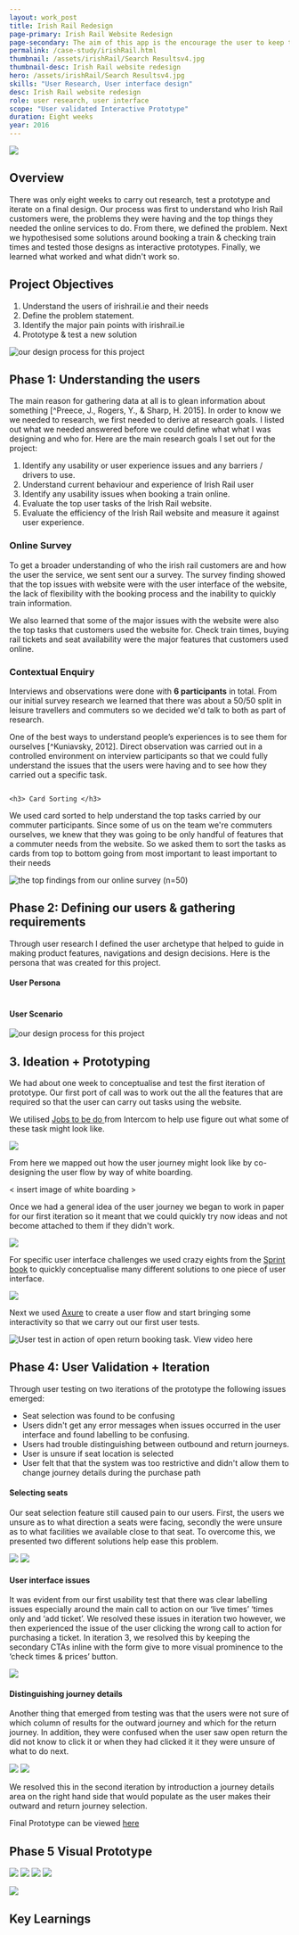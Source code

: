 ```yaml
---
layout: work_post
title: Irish Rail Redesign
page-primary: Irish Rail Website Redesign
page-secondary: The aim of this app is the encourage the user to keep their personal, contact and career / education information up to date. Within the app the user is be able to
permalink: /case-study/irishRail.html
thumbnail: /assets/irishRail/Search Resultsv4.jpg
thumbnail-desc: Irish Rail website redesign
hero: /assets/irishRail/Search Resultsv4.jpg
skills: "User Research, User interface design"
desc: Irish Rail website redesign
role: user research, user interface 
scope: "User validated Interactive Prototype"
duration: Eight weeks
year: 2016
---
```



![](/assets/irishRail/ir-insitu.png)

## Overview

There was only eight weeks to carry out research, test a prototype and iterate on a final design. Our process was first to understand who Irish Rail customers were, the problems they were having and the top things they needed the online services to do. From there, we defined the problem. Next we hypothesised some solutions around booking a train & checking train times and tested those designs as interactive prototypes. Finally, we learned what worked and what didn't work so.

## Project Objectives

1. Understand the users of irishrail.ie and their needs
2. Define the problem statement.
3. Identify the major pain points with irishrail.ie
4. Prototype & test a new solution


![our design process for this project](/assets/irishRail/design-process.png)


## Phase 1: Understanding the users

The main reason for gathering data at all is to glean information about something [^Preece, J., Rogers, Y., & Sharp, H. 2015]. In order to know we we needed to research, we first needed to derive at research goals. I listed out what we needed answered before we could define what what I was designing and who for. Here are the main research goals I set out for the project:

1. Identify any usability or user experience issues and any barriers / drivers to use.
2. Understand current behaviour and experience of Irish Rail user
3. Identify any usability issues when booking a train online.
4. Evaluate the top user tasks of the Irish Rail website.
5. Evaluate the efficiency of the Irish Rail website and measure it against user experience. 


### Online Survey 

To get a broader understanding of who the irish rail customers are and how the user the service, we sent sent our a survey. The survey finding showed that the top issues with website were with the user interface of the website, the lack of flexibility with the booking process and the inability to quickly train information. 

We also learned that some of the major issues with the website were also the top tasks that customers used the website for. Check train times, buying rail tickets and seat availability were the major features that customers used online. 


### Contextual Enquiry

Interviews and observations were done with **6 participants** in total. From our initial survey research we learned that there was about a 50/50 split in leisure travellers and commuters so we decided we'd talk to both as part of research.

One of the best ways to understand people’s experiences is to see them for ourselves [^Kuniavsky, 2012]. Direct observation was carried out in a controlled environment on interview participants so that we could fully understand the issues that the users were having and to see how they carried out a specific task. 

<img src="https://n00162913.files.wordpress.com/2017/02/screenshot-2017-02-05-23-37-25.png?w=739" alt="">

<div>
        <img class="float-right" src="https://n00162913.files.wordpress.com/2017/02/img_8329.jpg?w=350" alt="">
    
    <h3> Card Sorting </h3>
    
<p>We used card sorted to help understand the top tasks carried by our commuter participants. Since some of us on the team we're commuters ourselves, we knew that they was going to be only handful of features that a commuter needs from the website. So we asked them to sort the tasks as cards from top to bottom going from most important to least important to their needs
    </p>
</div>


![the top findings from our online survey (n=50)](/assets/irishRail/ir-survey-findings.png)


## Phase 2: Defining our users & gathering requirements

Through user research I defined the user archetype that helped to guide in making product features, navigations and design decisions. Here is the persona that was created for this project.


#### User Persona

<img src="https://n00162913.files.wordpress.com/2017/02/persona.jpg?w=739" alt="">

#### User Scenario

![our design process for this project](/assets/irishRail/ir-scenario.png)

## 3. Ideation + Prototyping

We had about one week to conceptualise and test the first iteration of prototype. Our first port of call was to work out the all the features that are required so that the user can carry out tasks using the website. 

We utilised [Jobs to be do ](https://www.intercom.com/books/jobs-to-be-done) from Intercom to help use figure out what some of these task might look like.

![](/assets/irishRail/ir-job-story.png)


From here we mapped out how the user journey might look like by co-designing the user flow by way of white boarding. 

< insert image of white boarding > 

Once we had a general idea of the user journey we  began to work in paper for our first iteration so it meant that we could quickly try now ideas and not become attached to them if they didn't work. 

<img src="/assets/irishRail/irish-rail-seat-selection-1697.jpg" />


For specific user interface challenges we used crazy eights from the [Sprint book](http://www.gv.com/sprint/) to quickly conceptualise many different solutions to one piece of user interface.

<img class="" src="/assets/irishRail/ir-crazy-eights.jpg" />

Next we used [Axure](https://www.axure.com/) to create a user flow and start bringing some interactivity so that we carry out our first user tests.

![User test in action of open return booking task. View video here](https://n00162913.files.wordpress.com/2017/02/screenshot-2017-02-05-20-57-49.png)

## Phase 4: User Validation + Iteration

Through user testing on two iterations of the prototype the following issues emerged:

- Seat selection was found to be confusing
- Users didn't get any error messages when issues occurred in the user interface and found labelling to be confusing. 
- Users had trouble distinguishing between outbound and return journeys.
- User is unsure if seat location is selected
- User felt that that the system was too restrictive and didn't allow them to change journey details during the purchase path

#### Selecting seats

Our seat selection feature still caused pain to our users. First, the users we unsure as to what direction a seats were facing, secondly the were unsure as to what facilities we available close to that seat. To overcome this, we presented two different solutions help ease this problem.

![](https://n00162913.files.wordpress.com/2017/02/screenshot-2017-02-05-18-41-23.png?w=357&h=253)
![](https://n00162913.files.wordpress.com/2017/02/screenshot-2017-02-05-18-44-33.png?w=374&h=253)


#### User interface issues

It was evident from our first usability test that there was clear labelling issues especially around the main call to action on our ‘live times’ ‘times only and ‘add ticket’. We resolved these issues in iteration two however, we then experienced the issue of the user clicking the wrong call to action for purchasing a ticket.  In iteration 3, we resolved this by keeping the secondary CTAs inline with the form give to more visual prominence to the ‘check times & prices’ button.

![](https://n00162913.files.wordpress.com/2017/02/screenshot-2017-02-05-21-49-10.png?w=739)


#### Distinguishing journey details

Another thing that emerged from testing was that the users were not sure of which column of results for the outward journey and which for the return journey. In addition, they were confused when the user saw open return the did not know to click it or when they had clicked it it they were unsure of what to do next.

![](https://n00162913.files.wordpress.com/2017/02/screenshot-2017-02-06-00-15-46.png&w=357&h=253)
![](https://n00162913.files.wordpress.com/2017/02/screenshot-2017-02-05-18-10-421.png&w=357&h=253)

We resolved this in the second iteration by introduction a journey details area on the right hand side that would populate as the user makes their outward and return journey selection.

Final Prototype can be viewed [here]()

## Phase 5 Visual Prototype 

![](/assets/irishRail/ir-final-1v4.jpg)
![](/assets/irishRail/ir-final-3v4.jpg)
![](/assets/irishRail/ir-final-4v4.jpg)
![](/assets/irishRail/ir-final-5v4.jpg)



![](/assets/irishRail/ir-insitu.png)


## Key Learnings
